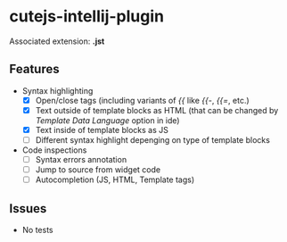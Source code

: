# cutejs-intellij-plugin

Associated extension: **.jst**

## Features
- Syntax highlighting
  - [x] Open/close tags (including variants of *{{* like *{{-*, *{{=*, etc.)
  - [x] Text outside of template blocks as HTML (that can be changed by *Template Data Language* option in ide)
  - [x] Text inside of template blocks as JS
  - [ ] Different syntax highlight depenging on type of template blocks
- Code inspections
  - [ ] Syntax errors annotation
  - [ ] Jump to source from widget code
  - [ ] Autocompletion (JS, HTML, Template tags)
  
## Issues
- No tests
